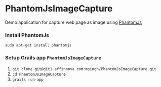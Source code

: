 # PhantomJsImageCapture 

Demo application for capture web page as image using [PhantomJs](http://phantomjs.org/)

### Install PhantomJs

```
sudo apt-get install phantomjs
```

### Setup Grails app `PhantomJsImageCapture`

1. `git clone git@git1.affinnova.com:msingh/PhantomJsImageCapture.git`
2. `cd PhantomJsImageCapture`
3. `grails run-app`
